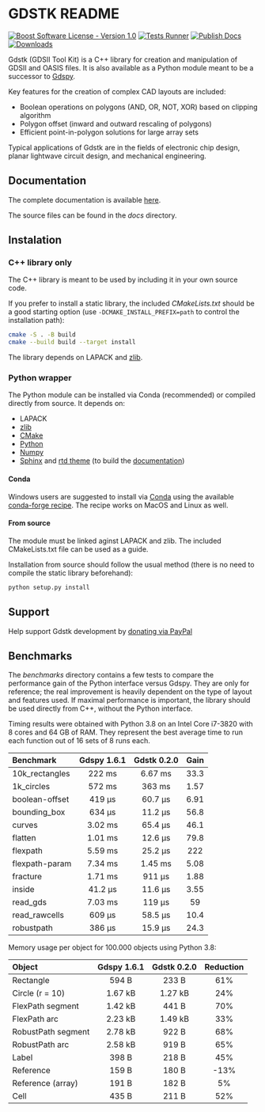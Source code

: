 # GDSTK README

[![Boost Software License - Version 1.0](https://img.shields.io/github/license/heitzmann/gdstk.svg)](https://www.boost.org/LICENSE_1_0.txt)
[![Tests Runner](https://github.com/heitzmann/gdstk/workflows/Tests%20Runner/badge.svg)](https://github.com/heitzmann/gdstk/actions)
[![Publish Docs](https://github.com/heitzmann/gdstk/workflows/Publish%20Docs/badge.svg)](http://heitzmann.github.io/gdstk)
[![Downloads](https://img.shields.io/github/downloads/heitzmann/gdstk/total.svg)](https://github.com/heitzmann/gdstk/releases)

Gdstk (GDSII Tool Kit) is a C++ library for creation and manipulation of GDSII and OASIS files.
It is also available as a Python module meant to be a successor to [Gdspy](https://github.com/heitzmann/gdspy).

Key features for the creation of complex CAD layouts are included:

* Boolean operations on polygons (AND, OR, NOT, XOR) based on clipping algorithm
* Polygon offset (inward and outward rescaling of polygons)
* Efficient point-in-polygon solutions for large array sets

Typical applications of Gdstk are in the fields of electronic chip design, planar lightwave circuit design, and mechanical engineering.


## Documentation

The complete documentation is available [here](http://heitzmann.github.io/gdstk).

The source files can be found in the _docs_ directory.


## Instalation

### C++ library only

The C++ library is meant to be used by including it in your own source code.

If you prefer to install a static library, the included _CMakeLists.txt_ should be a good starting option (use `-DCMAKE_INSTALL_PREFIX=path` to control the installation path):

```sh
cmake -S . -B build
cmake --build build --target install
```

The library depends on LAPACK and [zlib](https://zlib.net/).

### Python wrapper

The Python module can be installed via Conda (recommended) or compiled directly from source.
It depends on:

* LAPACK
* [zlib](https://zlib.net/)
* [CMake](https://cmake.org/)
* [Python](https://www.python.org/)
* [Numpy](https://numpy.org/)
* [Sphinx](https://www.sphinx-doc.org/) and [rtd theme](https://sphinx-rtd-theme.readthedocs.io/) (to build the [documentation](http://heitzmann.github.io/gdstk))

#### Conda

Windows users are suggested to install via [Conda](https://www.anaconda.com/) using the available [conda-forge recipe](https://github.com/conda-forge/gdstk-feedstock).
The recipe works on MacOS and Linux as well.

#### From source

The module must be linked aginst LAPACK and zlib.
The included CMakeLists.txt file can be used as a guide.

Installation from source should follow the usual method (there is no need to compile the static library beforehand):

```sh
python setup.py install
```

## Support

Help support Gdstk development by [donating via PayPal](https://www.paypal.com/cgi-bin/webscr?cmd=_s-xclick&hosted_button_id=JD2EUE2WPPBQQ)


## Benchmarks

The _benchmarks_ directory contains a few tests to compare the performance gain of the Python interface versus Gdspy.
They are only for reference; the real improvement is heavily dependent on the type of layout and features used.
If maximal performance is important, the library should be used directly from C++, without the Python interface.

Timing results were obtained with Python 3.8 on an Intel Core i7-3820 with 8 cores and 64 GB of RAM.
They represent the best average time to run each function out of 16 sets of 8 runs each.

| Benchmark        |   Gdspy 1.6.1    |   Gdstk 0.2.0    |   Gain   |
| :--------------- | :--------------: | :--------------: | :------: |
| 10k_rectangles   |      222 ms      |     6.67 ms      |   33.3   |
| 1k_circles       |      572 ms      |      363 ms      |   1.57   |
| boolean-offset   |      419 μs      |     60.7 μs      |   6.91   |
| bounding_box     |      634 μs      |     11.2 μs      |   56.8   |
| curves           |     3.02 ms      |     65.4 μs      |   46.1   |
| flatten          |     1.01 ms      |     12.6 μs      |   79.8   |
| flexpath         |     5.59 ms      |     25.2 μs      |   222    |
| flexpath-param   |     7.34 ms      |     1.45 ms      |   5.08   |
| fracture         |     1.71 ms      |      911 μs      |   1.88   |
| inside           |     41.2 μs      |     11.6 μs      |   3.55   |
| read_gds         |     7.03 ms      |      119 μs      |    59    |
| read_rawcells    |      609 μs      |     58.5 μs      |   10.4   |
| robustpath       |      386 μs      |     15.9 μs      |   24.3   |

Memory usage per object for 100.000 objects using Python 3.8:

| Object               |   Gdspy 1.6.1    |   Gdstk 0.2.0    | Reduction |
| :------------------- | :--------------: | :--------------: | :-------: |
| Rectangle            |      594 B       |      233 B       |    61%    |
| Circle (r = 10)      |     1.67 kB      |     1.27 kB      |    24%    |
| FlexPath segment     |     1.42 kB      |      441 B       |    70%    |
| FlexPath arc         |     2.23 kB      |     1.49 kB      |    33%    |
| RobustPath segment   |     2.78 kB      |      922 B       |    68%    |
| RobustPath arc       |     2.58 kB      |      919 B       |    65%    |
| Label                |      398 B       |      218 B       |    45%    |
| Reference            |      159 B       |      180 B       |    -13%   |
| Reference (array)    |      191 B       |      182 B       |     5%    |
| Cell                 |      435 B       |      211 B       |    52%    |
